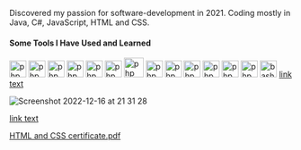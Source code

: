 Discovered my passion for software-development in 2021. Coding mostly in Java, C#, JavaScript, HTML and CSS.

<h4>Some Tools I Have Used and Learned</h4>
<p align="left"> 
<img src="https://cdn.jsdelivr.net/gh/devicons/devicon/icons/java/java-original.svg" alt="php" width="30" height="30"/> 
<img src="https://cdn.jsdelivr.net/gh/devicons/devicon/icons/csharp/csharp-original.svg" alt="php" width="30" height="30"/> 
<img src="https://cdn.jsdelivr.net/gh/devicons/devicon/icons/javascript/javascript-original.svg" alt="php" width="30" height="30"/>
<img src="https://cdn.jsdelivr.net/gh/devicons/devicon/icons/html5/html5-original.svg" alt="php" width="30" height="30"/>
  <img src="https://cdn.jsdelivr.net/gh/devicons/devicon/icons/css3/css3-original.svg" alt="php" width="30" height="30"/>
  <img src="https://cdn.jsdelivr.net/gh/devicons/devicon/icons/mysql/mysql-original.svg" alt="php" width="30" height="30"/>
  <img src="https://cdn.jsdelivr.net/gh/devicons/devicon/icons/docker/docker-original.svg" alt="php" width="35" height="35"/>
  <img src="https://cdn.jsdelivr.net/gh/devicons/devicon/icons/markdown/markdown-original.svg" alt="php" width="30" height="30"/>
  <img src="https://cdn.jsdelivr.net/gh/devicons/devicon/icons/vim/vim-original.svg" alt="php" width="30" height="30"/>
   <img src="https://cdn.jsdelivr.net/gh/devicons/devicon/icons/git/git-original.svg" alt="php" width="30" height="30"/>
    <img src="https://cdn.jsdelivr.net/gh/devicons/devicon/icons/intellij/intellij-original.svg" alt="php" width="30" height="30"/>
  <img src="https://cdn.jsdelivr.net/gh/devicons/devicon/icons/visualstudio/visualstudio-plain.svg" alt="php" width="30" height="30"/>
  <img src="https://cdn.jsdelivr.net/gh/devicons/devicon/icons/vscode/vscode-original-wordmark.svg" alt="php" width="30" height="30"/>
<img src="https://cdn.jsdelivr.net/gh/devicons/devicon/icons/bash/bash-original.svg" alt="bash" width="30" height="30"/>
  <!--<img src="https://cdn.jsdelivr.net/gh/devicons/devicon/icons/spring/spring-original.svg" alt="php" width="30" height="30"/>-->
 <a href="[HTML and CSS certificate.pdf](https://github.com/AnnaAxelsson051/AnnaAxelsson051/files/10249213/HTML.and.CSS.certificate.pdf)">link text</a>
  
  ![Screenshot 2022-12-16 at 21 31 28](https://user-images.githubusercontent.com/103879144/208184844-102b1351-bd0f-4e51-aa3f-780ec8e328f4.png)
  
<a href="[HTML and CSS certificate.pdf](https://github.com/AnnaAxelsson051/AnnaAxelsson051/files/10249261/HTML.and.CSS.certificate.pdf)">link text</a>
  
[HTML and CSS certificate.pdf](https://github.com/AnnaAxelsson051/AnnaAxelsson051/files/10249261/HTML.and.CSS.certificate.pdf)


